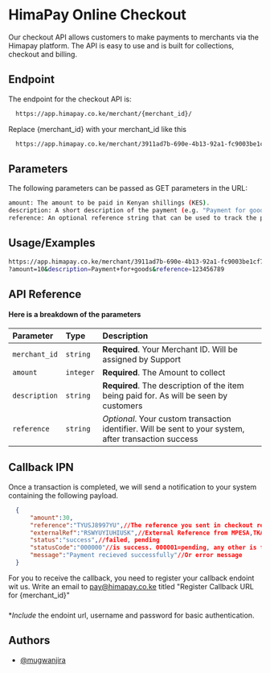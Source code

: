 
# HimaPay Online Checkout


Our checkout API allows customers to make payments to merchants via the Himapay platform. The API is easy to use and is built for collections, checkout and billing.

## Endpoint

The endpoint for the checkout API is:

```bash
  https://app.himapay.co.ke/merchant/{merchant_id}/

```
Replace {merchant_id} with your merchant_id like this

```bash
  https://app.himapay.co.ke/merchant/3911ad7b-690e-4b13-92a1-fc9003be1cf7/
```


## Parameters
The following parameters can be passed as GET parameters in the URL:

```bash
amount: The amount to be paid in Kenyan shillings (KES).
description: A short description of the payment (e.g. "Payment for goods").
reference: An optional reference string that can be used to track the payment (e.g. an order number).
```



## Usage/Examples

```bash
https://app.himapay.co.ke/merchant/3911ad7b-690e-4b13-92a1-fc9003be1cf7
?amount=10&description=Payment+for+goods&reference=123456789

```


## API Reference

#### Here is a breakdown of the parameters



| Parameter | Type     | Description                |
| :-------- | :------- | :------------------------- |
| `merchant_id` | `string` | **Required**. Your Merchant ID. Will be assigned by Support |
| `amount` | `integer` | **Required**. The Amount to collect |
| `description` | `string` | **Required**. The description of the item being paid for. As will be seen by customers |
| `reference` | `string` | *Optional*. Your custom transaction identifier. Will be sent to your system, after transaction success |

## Callback IPN
Once a transaction is completed, we will send a notification to your system containing the following payload.

```json
  {
      "amount":30,
      "reference":"TYUSJ8997YU",//The reference you sent in checkout request
      "externalRef":"RSWYUYIUHIUSK",//External Reference from MPESA,TKASH, AIRTEL MONEY
      "status":"success",//failed, pending
      "statusCode":"000000"//is success. 000001=pending, any other is failed
      "message":"Payment recieved successfully"//Or error message
  }
```
For you to receive the callback, you need to register your callback endoint wit us.
Write an email to pay@himapay.co.ke titled "Register Callback URL for {merchant_id}" 
### 
**Include* the endoint url, username and password for basic authentication.

## Authors

- [@mugwanjira](https://www.github.com/maina401)

